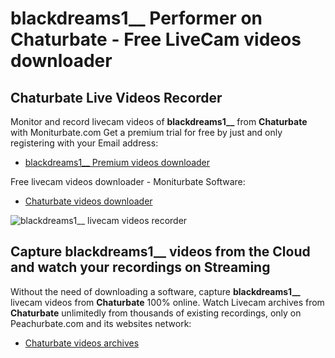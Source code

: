 # blackdreams1__ Performer on Chaturbate - Free LiveCam videos downloader

## Chaturbate Live Videos Recorder

Monitor and record livecam videos of **blackdreams1__** from **Chaturbate** with Moniturbate.com
Get a premium trial for free by just and only registering with your Email address:
* [blackdreams1__ Premium videos downloader](https://moniturbate.com/request-demo-licence-key.html)

Free livecam videos downloader - Moniturbate Software:
* [Chaturbate videos downloader](https://moniturbate.com/moniturbate-download-software.html)

![blackdreams1__ livecam videos recorder](https://peachurnet.com/templates/moniturbate-software.png)


## Capture blackdreams1__ videos from the Cloud and watch your recordings on Streaming

Without the need of downloading a software, capture **blackdreams1__** livecam videos from **Chaturbate** 100% online.
Watch Livecam archives from **Chaturbate** unlimitedly from thousands of existing recordings, only on Peachurbate.com and its websites network:
* [Chaturbate videos archives](https://peachurnet.com/)